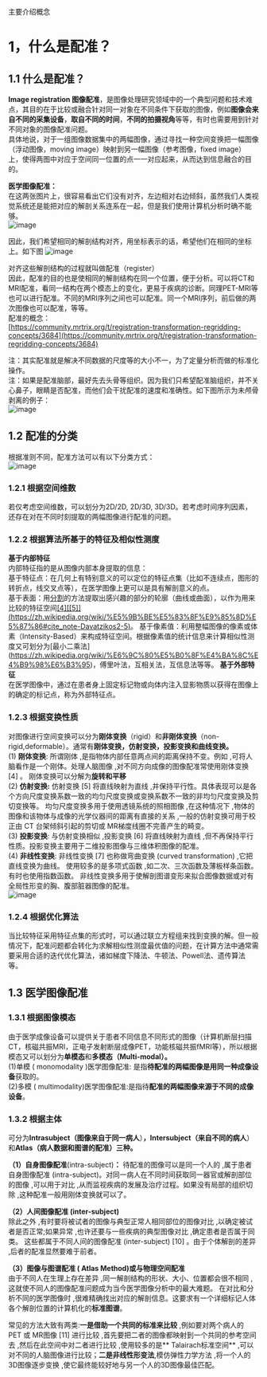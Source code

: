 主要介绍概念

# 1，什么是配准？
## 1.1 什么是配准？
**Image registration 图像配准**，是图像处理研究领域中的一个典型问题和技术难点，其目的在于比较或融合针对同一对象在不同条件下获取的图像，例如**图像会来自不同的采集设备**，**取自不同的时间**，**不同的拍摄视角**等等，有时也需要用到针对不同对象的图像配准问题。  
具体地说，对于一组图像数据集中的两幅图像，通过寻找一种空间变换把一幅图像（浮动图像，moving image）映射到另一幅图像（参考图像，fixed image）上，使得两图中对应于空间同一位置的点一一对应起来，从而达到信息融合的目的。

**医学图像配准：**  
在这两张图片上，很容易看出它们没有对齐，左边相对右边倾斜，虽然我们人类视觉系统还是能把对应的解剖关系连系在一起，但是我们使用计算机分析时确不能够。  
![image](https://github.com/Alexa2077/Preprocessing-of-stroke-MRI-data/assets/59952693/557bd561-76f8-442d-a2d2-8b43d6e6d32a)

因此，我们希望相同的解剖结构对齐，用坐标表示的话，希望他们在相同的坐标上。如下图
![image](https://github.com/Alexa2077/Preprocessing-of-stroke-MRI-data/assets/59952693/832d48ed-47af-4612-9c53-2443c6390773)

对齐这些解剖结构的过程就叫做配准（register）  
因此，配准的目的也是使相同的解剖结构在同一个位置，便于分析。可以将CT和MRI配准，看同一结构在两个模态上的变化，更易于疾病的诊断。同理PET-MRI等也可以进行配准。不同的MRI序列之间也可以配准。同一个MRI序列，前后做的两次图像也可以配准，等等。  
配准的概念：  
[https://community.mrtrix.org/t/registration-transformation-regridding-concepts/3684](https://community.mrtrix.org/t/registration-transformation-regridding-concepts/3684)

注：其实配准就是解决不同数据的尺度等的大小不一，为了定量分析而做的标准化操作。  
注：如果是配准脑部，最好先去头骨等组织。因为我们只希望配准脑组织，并不关心鼻子，眼睛是否配准，而他们会干扰配准的速度和准确性。如下图所示为未颅骨剥离的例子：  
![image](https://github.com/Alexa2077/Preprocessing-of-stroke-MRI-data/assets/59952693/d2f2e2dd-e99a-4c43-9580-58d3aed8d323)
  
## 1.2 配准的分类  
根据准则不同，配准方法可以有以下分类方式：  
![image](https://github.com/Alexa2077/Preprocessing-of-stroke-MRI-data/assets/59952693/e0d37909-775b-45f4-964c-aca6901f2d4b)
  
### 1.2.1 根据空间维数  
若仅考虑空间维数，可以划分为2D/2D, 2D/3D, 3D/3D。若考虑时间序列因素，还存在对在不同时刻提取的两幅图像进行配准的问题。  
### 1.2.2 根据算法所基于的特征及相似性测度
**基于内部特征**  
内部特征指的是从图像内部本身提取的信息：  
基于特征点：在几何上有特别意义的可以定位的特征点集（比如不连续点，图形的转折点，线交叉点等），在医学图像上更可以是具有解剖意义的点。  
基于表面：用[分割](https://zh.wikipedia.org/wiki/%E5%9B%BE%E5%83%8F%E5%88%86%E5%89%B2)的方法提取出感兴趣的部分的轮廓（曲线或曲面），以作为用来比较的特征空间[[4][[5]] 
 (https://zh.wikipedia.org/wiki/%E5%9B%BE%E5%83%8F%E9%85%8D%E5%87%86#cite_note-Davatzikos2-5)](https://zh.wikipedia.org/wiki/%E5%9B%BE%E5%83%8F%E9%85%8D%E5%87%86#cite_note-Davatzikos-4)。
基于像素值：利用整幅图像的像素或体素（Intensity-Based）来构成特征空间。根据像素值的统计信息来计算相似性测度又可划分为[最小二乘法] 
 (https://zh.wikipedia.org/wiki/%E6%9C%80%E5%B0%8F%E4%BA%8C%E4%B9%98%E6%B3%95)，傅里叶法，互相关法，互信息法等等。
**基于外部特征**  
在医学图像中，通过在患者身上固定标记物或向体内注入显影物质以获得在图像上的确定的标记点，称为外部特征点。  


### 1.2.3 根据变换性质  
对图像进行空间变换可以分为**刚体变换**（rigid）和**非刚体变换**（non-rigid,deformable）。通常有**刚体变换，仿射变换，投影变换和曲线变换。**  
   (1) **刚体变换**: 所谓刚体 ,是指物体内部任意两点间的距离保持不变。例如 ,可将人脑看作是一个刚体。处理人脑图像 ,对不同方向成像的图像配准常使用刚体变换 [4] 。 刚体变换可以分解为**旋转和平移**    
   (2) **仿射变换:** 仿射变换 [5] 将直线映射为直线 ,并保持平行性。具体表现可以是各个方向尺度变换系数一致的均匀尺度变换或变换系数不一致的非均匀尺度变换及剪切变换等。 均匀尺度变换多用于使用透镜系统的照相图像 ,在这种情况下 ,物体的图像和该物体与成像的光学仪器间的距离有直接的关系 ,一般的仿射变换可用于校正由 CT 台架倾斜引起的剪切或 MR梯度线圈不完善产生的畸变。   
   (3) **投影变换**: 与仿射变换相似 ,投影变换 [6] 将直线映射为直线 ,但不再保持平行性质。投影变换主要用于二维投影图像与三维体积图像的配准。   
   (4) **非线性变换**: 非线性变换 [7] 也称做弯曲变换 (curved transformation) ,它把直线变换为曲线。 使用较多的是多项式函数 ,如二次、三次函数及薄板样条函数。 有时也使用指数函数。 非线性变换多用于使解剖图谱变形来拟合图像数据或对有全局性形变的胸、腹部脏器图像的配准。      
![image](https://github.com/Alexa2077/Preprocessing-of-stroke-MRI-data/assets/59952693/edfdc9e8-b89a-4b05-b9bf-0f479db6f29a)


### 1.2.4 根据优化算法
当比较特征采用特征点集的形式时，可以通过联立方程组来找到变换的解。但一般情况下，配准问题都会转化为求解相似性测度最优值的问题，在计算方法中通常需要采用合适的迭代优化算法，诸如梯度下降法、牛顿法、Powell法、遗传算法等。
## 1.3 医学图像配准
### 1.3.1 根据图像模态
由于医学成像设备可以提供关于患者不同信息不同形式的图像（计算机断层扫描CT，核磁共振MRI，正电子发射断层成像PET，功能核磁共振fMRI等），所以根据模态又可以划分为**单模态**和**多模态（Multi-modal）。**  
  (1)单模 ( monomodality )医学图像配准: 是指**待配准的两幅图像是用同一种成像设备**获取的。    
  (2)多模 ( multimodality)医学图像配准:是指待**配准的两幅图像来源于不同的成像设备**。    

### 1.3.2 根据主体    
可分为**Intrasubject（图像来自于同一病人**）**，Intersubject（来自不同的病人**）和**Atlas（病人数据和图谱的配准）三种。**  

**（1）自身图像配准**(intra-subject)**：**
待配准的图像可以是同一个人的 ,属于患者自身图像配准 (intra-subject)。对同一病人在不同时间获取同一器官或解剖部位的图像 ,可以用于对比 ,从而监视疾病的发展及治疗过程。如果没有局部的组织切除 ,这种配准一般用刚体变换就可以了。

**（2）人间图像配准 (inter-subject)**  
除此之外 ,有时要将被试者的图像与典型正常人相同部位的图像对比 ,以确定被试者是否正常;如果异常 ,也许还要与一些疾病的典型图像对比 ,确定患者是否属于同类。 这些都属于不同人间的图像配准 (inter-subject) [10] 。由于个体解剖的差异 ,后者的配准显然要难于前者。  

**（3）图像与图谱配准 ( Atlas Method)或与物理空间配准**  
由于不同人在生理上存在差异 ,同一解剖结构的形状、大小、位置都会很不相同 ,这就使不同人的图像配准问题成为当今医学图像分析中的最大难题。 在对比和分析不同的医学图像时 ,很难精确找出对应的解剖信息。这要求有一个详细标记人体各个解剖位置的计算机化的**标准图谱**。  
   
  
    
 常见的方法大致有两类:**一是借助一个共同的标准来比较** ,例如要对两个病人的 PET 或 MR图像 [11] 进行比较 ,首先要把二者的图像都映射到一个共同的参考空间去 ,然后在此空间中对二者进行比较 ,使用较多的是** Talairach标准空间** ,可以对不同的人脑图像进行比较；**二是非线性形变法**,模仿弹性力学方法 ,将一个人的 3D图像逐步变换 ,使它最终能较好地与另一个人的3D图像最佳匹配。
